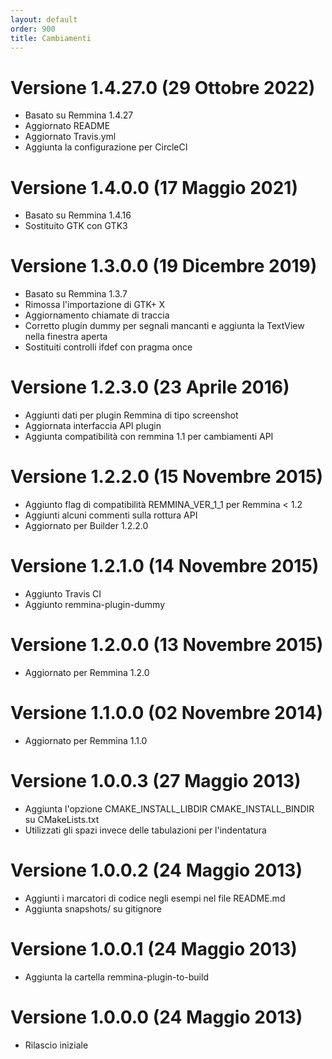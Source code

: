 ```yaml
---
layout: default
order: 900
title: Cambiamenti
---
```

# Versione 1.4.27.0 (29 Ottobre 2022)

* Basato su Remmina 1.4.27
* Aggiornato README
* Aggiornato Travis.yml
* Aggiunta la configurazione per CircleCI

# Versione 1.4.0.0 (17 Maggio 2021)

* Basato su Remmina 1.4.16
* Sostituito GTK con GTK3

# Versione 1.3.0.0 (19 Dicembre 2019)

* Basato su Remmina 1.3.7
* Rimossa l'importazione di GTK+ X
* Aggiornamento chiamate di traccia
* Corretto plugin dummy per segnali mancanti e aggiunta la TextView nella finestra aperta
* Sostituiti controlli ifdef con pragma once

# Versione 1.2.3.0 (23 Aprile 2016)

* Aggiunti dati per plugin Remmina di tipo screenshot
* Aggiornata interfaccia API plugin
* Aggiunta compatibilità con remmina 1.1 per cambiamenti API

# Versione 1.2.2.0 (15 Novembre 2015)

* Aggiunto flag di compatibilità REMMINA_VER_1_1 per Remmina < 1.2
* Aggiunti alcuni commenti sulla rottura API
* Aggiornato per Builder 1.2.2.0

# Versione 1.2.1.0 (14 Novembre 2015)

* Aggiunto Travis CI
* Aggiunto remmina-plugin-dummy

# Versione 1.2.0.0 (13 Novembre 2015)

* Aggiornato per Remmina 1.2.0

# Versione 1.1.0.0 (02 Novembre 2014)

* Aggiornato per Remmina 1.1.0

# Versione 1.0.0.3 (27 Maggio 2013)

* Aggiunta l'opzione CMAKE_INSTALL_LIBDIR CMAKE_INSTALL_BINDIR su CMakeLists.txt
* Utilizzati gli spazi invece delle tabulazioni per l'indentatura

# Versione 1.0.0.2 (24 Maggio 2013)

* Aggiunti i marcatori di codice negli esempi nel file README.md
* Aggiunta snapshots/ su gitignore

# Versione 1.0.0.1 (24 Maggio 2013)

* Aggiunta la cartella remmina-plugin-to-build

# Versione 1.0.0.0 (24 Maggio 2013)

* Rilascio iniziale
